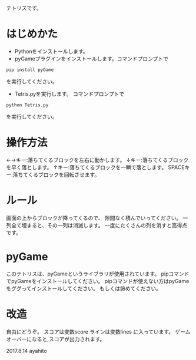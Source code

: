テトリスです。

# はじめかた
+ Pythonをインストールします。
+ pyGameプラグインをインストールします。コマンドプロンプトで
```
pip install pyGame
```
を実行してください。
+ Tetris.pyを実行します。
コマンドプロンプトで
```
python Tetris.py
```
を実行してください。

# 操作方法
←→キー:落ちてくるブロックを左右に動かします。
↓キー:落ちてくるブロックを早く落とします。
↑キー:落ちてくるブロックを一瞬で落とします。
SPACEキー:落ちてくるブロックを回転させます。

# ルール
画面の上からブロックが降ってくるので、
隙間なく積んでいってください。
一列全て埋まると、その一列は消滅します。
一度にたくさんの列を消すと高得点です。



# pyGame
このテトリスは、pyGameというライブラリが使用されています。
pipコマンドでpyGameをインストールしてください。
pipコマンドが使えない方はpyGameをググってインストールしてください。
もしくは諦めてください。

# 改造
自由にどうぞ。
スコアは変数score
ラインは変数lines
に入っています。
ゲームオーバーになると,スコアが出力されます。

2017.8.14 ayahito